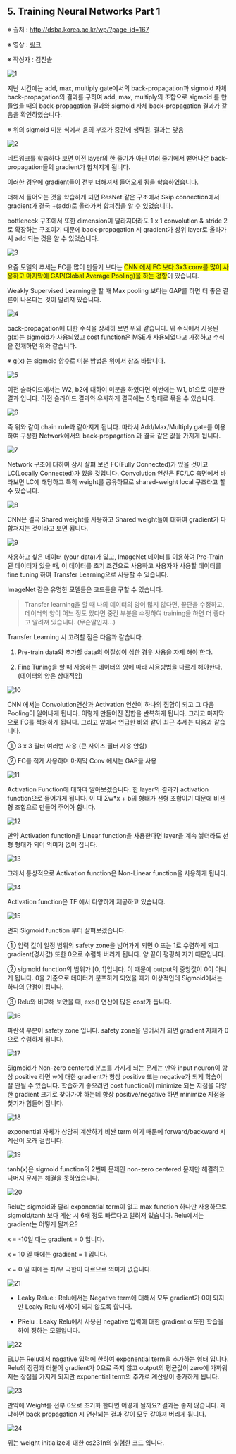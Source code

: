 ## 5. Training Neural Networks Part 1 ##

※ 출처 : http://dsba.korea.ac.kr/wp/?page_id=167

※ 영상 : [링크](https://www.youtube.com/watch?v=a8jEXBAhRXI&list=PLetSlH8YjIfXMONyPC1t3uuDlc1Mc5F1A&index=5)

※ 작성자 : 김진솔

![1](https://i.imgur.com/xMR853Z.png)

지난 시간에는 add, max, multiply gate에서의 back-propagation과 sigmoid 자체 back-propagation의 결과를 구하여 add, max, multiply의 조합으로 sigmoid 를 만들었을 때의 back-propagation 결과와 sigmoid 자체 back-propagation 결과가 같음을 확인하였습니다.

※ 위의 sigmoid 미분 식에서 음의 부호가 중간에 생략됨. 결과는 맞음

![2](https://i.imgur.com/xCeE0Zy.png)

네트워크를 학습하다 보면 이전 layer의 한 줄기가 아닌 여러 줄기에서 뻗어나온 back-propagation들의 gradient가 합쳐지게 됩니다.

이러한 경우에 gradient들이 전부 더해져서 들어오게 됨을 학습하였습니다. 

더해서 들어오는 것을 학습하게 되면 ResNet 같은 구조에서 Skip connection에서 gradient가 결국 +(add)로 올라가서 합쳐짐을 알 수 있었습니다. 

bottleneck 구조에서 또한 dimension이 달라지더라도 1 x 1 convolution & stride 2로 확장하는 구조이기 때문에 back-propagation 시 gradient가 상위 layer로 올라가서 add 되는 것을 알 수 있었습니다.

![3](https://i.imgur.com/6DxAlvf.png)

요즘 모델의 추세는 FC를 많이 만들기 보다는 <span style="background-color: #FFFF00">CNN 에서 FC 보다 3x3 conv를 많이 사용하고 마지막에 GAP(Global Average Pooling)을 하는 경향</span>이 있습니다.

Weakly Supervised Learning을 할 때 Max pooling 보다는 GAP를 하면 더 좋은 결론이 나온다는 것이 알려져 있습니다.

![4](https://i.imgur.com/E55ewed.png)

back-propagation에 대한 수식을 상세히 보면 위와 같습니다. 위 수식에서 사용된 g(x)는 sigmoid가 사용되었고 cost function은 MSE가 사용되었다고 가정하고 수식을 전개하면 위와 같습니다. 

※ g(x) 는 sigmoid 함수로 미분 방법은 위에서 참조 바랍니다.

![5](https://i.imgur.com/ypkyMUn.png)

이전 슬라이드에서는 W2, b2에 대하여 미분을 하였다면 이번에는 W1, b1으로 미분한 결과 입니다. 이전 슬라이드 결과와 유사하게 결국에는 δ 형태로 묶을 수 있습니다. 

![6](https://i.imgur.com/PgOVSMA.png)

즉 위와 같이 chain rule과 같아지게 됩니다. 따라서 Add/Max/Multiply gate를 이용하여 구성한 Network에서의 back-propagation 과 결국 같은 값을 가지게 됩니다. 

![7](https://i.imgur.com/NJexDol.png)

Network 구조에 대하여 잠시 살펴 보면 FC(Fully Connected)가 있을 것이고 LC(Locally Connected)가 있을 것입니다. Convolution 연산은 FC/LC 측면에서 바라보면 LC에 해당하고 특히 weight를 공유하므로 shared-weight local 구조라고 할 수 있습니다.

![8](https://i.imgur.com/fAtnLCw.png)

CNN은 결국 Shared weight를 사용하고 Shared weight들에 대하여 gradient가 다 합쳐지는 것이라고 보면 됩니다.

![9](https://i.imgur.com/Ldf9m3L.png)

사용하고 싶은 데이터 (your data)가 있고, ImageNet 데이터를 이용하여 Pre-Train 된 데이터가 있을 때, 이 데이터를 초기 조건으로 사용하고 사용자가 사용할 데이터를 fine tuning 하여 Transfer Learning으로 사용할 수 있습니다.

 ImageNet 같은 유명한 모델들은 코드들을 구할 수 있습니다. 


> Transfer learning을 할 때 나의 데이터의 양이 많지 않다면, 끝단을 수정하고, 데이터의 양이 어느 정도 있다면 중간 부분을 수정하여 training을 하면 더 좋다고 알려져 있습니다. (무슨말인지...)

Transfer Learning 시 고려할 점은 다음과 같습니다.

1) Pre-train data와 추가할 data의 이질성이 심한 경우 사용을 자제 해야 한다.

2) Fine Tuning을 할 때 사용하는 데이터의 양에 따라 사용방법을 다르게 해야한다. (데이터의 양은 상대적임)

![10](https://i.imgur.com/IS05nY2.png)

CNN 에서는 Convolution연산과 Activation 연산이 하나의 집합이 되고 그 다음 Pooling이 일어나게 됩니다. 이렇게 만들어진 집합을 반복하게 됩니다. 그리고 마지막으로 FC를 적용하게 됩니다. 그리고 앞에서 언급한 바와 같이 최근 추세는 다음과 같습니다.

① 3 x 3 필터 여러번 사용 (큰 사이즈 필터 사용 안함)

② FC를 적게 사용하며 마지막 Conv 에서는 GAP을 사용

![11](https://i.imgur.com/0Jt82tt.png)

Activation Function에 대하여 알아보겠습니다. 한 layer의 결과가 activation function으로 들어가게 됩니다. 이 때 Σw*x + b의 형태가 선형 조합이기 때문에 비선형 조합으로 만들어 주어야 합니다.  

![12](https://i.imgur.com/UYDlgxo.png)

만약 Activation function을 Linear function을 사용한다면 layer을 계속 쌓더라도 선형 형태가 되어 의미가 없어 집니다.

![13](https://i.imgur.com/6j9wwdl.png)

그래서 통상적으로 Activation function은 Non-Linear function을 사용하게 됩니다. 

![14](https://i.imgur.com/ZNWZpF4.png)

Activation function은 TF 에서 다양하게 제공하고 있습니다.

![15](https://i.imgur.com/odeGcj5.png)

먼저 Sigmoid function 부터 살펴보겠습니다.

① 입력 값이 일정 범위의 safety zone을 넘어가게 되면 0 또는 1로 수렴하게 되고 gradient(경사값) 또한 0으로 수렴해 버리게 됩니다. 양 끝이 평평해 지기 때문입니다.

② sigmoid function의 범위가 [0, 1]입니다. 이 때문에 output의 중앙값이 0이 아니게 됩니다. 0을 기준으로 데이터가 분포하게 되었을 때가 이상적인데 Sigmoid에서는 하나의 단점이 됩니다.

③ Relu와 비교해 보았을 때, exp() 연산에 많은 cost가 듭니다.

![16](https://i.imgur.com/OVwpK6L.png) 

파란색 부분이 safety zone 입니다. safety zone을 넘어서게 되면 gradient 자체가 0으로 수렴하게 됩니다. 

![17](https://i.imgur.com/VjHPEgO.png)

Sigmoid가 Non-zero centered 분포를 가지게 되는 문제는 만약 input neuron이 항상 positive 라면 w에 대한 gradient가 항상 positive 또는 negative가 되게 학습이 잘 안될 수 있습니다. 학습하기 좋으려면 cost function이 minimize 되는 지점을 다양한 gradient 크기로 찾아가야 하는데 항상 positive/negative 하면 minimize 지점을 찾기가 힘들어 집니다.

![18](https://i.imgur.com/9l2aLxS.png)

exponential 자체가 상당히 계산하기 비싼 term 이기 때문에 forward/backward 시 계산이 오래 걸립니다. 

![19](https://i.imgur.com/8KdWRaS.png)

tanh(x)은 sigmoid function의 2번째 문제인 non-zero centered 문제만 해결하고 나머지 문제는 해결을 못하였습니다. 

![20](https://i.imgur.com/16yLbhY.png)

Relu는 sigmoid와 달리 exponential term이 없고 max function 하나만 사용하므로 sigmoid/tanh 보다 계산 시 6배 정도 빠르다고 알려져 있습니다. 
Relu에서는 gradient는 어떻게 될까요?

x = -10일 때는 gradient = 0 입니다.

x = 10 일 때에는 gradient = 1 입니다. 

x = 0 일 때에는 좌/우 극한이 다르므로 의미가 없습니다.

![21](https://i.imgur.com/LssEYqI.png)

- Leaky Relue : Relu에서는 Negative term에 대해서 모두 gradient가 0이 되지만 Leaky Relu 에서0이 되지 않도록 합니다. 

- PRelu :  Leaky Relu에서 사용된 negative 입력에 대한 gradient α 또한 학습을 하여 정하는 모델입니다.

![22](https://i.imgur.com/PF0NtEL.png)

ELU는 Relu에서 nagative 입력에 한하여 exponential term을 추가하는 형태 입니다. Relu의 장점과 더불어 gradient가 0으로 죽지 않고 output의 평균값이 zero에 가까워 지는 장점을 가지게 되지만 exponential term의 추가로 계산량이 증가하게 됩니다.

![23](https://i.imgur.com/OU9aTsD.png)

만약에 Weight를 전부 0으로 초기화 한다면 어떻게 될까요? 결과는 좋지 않습니다. 왜냐하면 back propagation 시 연산되는 결과 같이 모두 같아져 버리게 됩니다. 

![24](https://i.imgur.com/hETDcbB.png)

위는 weight initialize에 대한 cs231n의 실험한 코드 입니다.